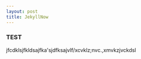 ```yaml
---
layout: post
title: JekyllNow
---
```


### TEST
jfcdklsjfkldsajfka'sjdfksajvlf/xcvklz;nvc.,xmvkzjvckdsl
